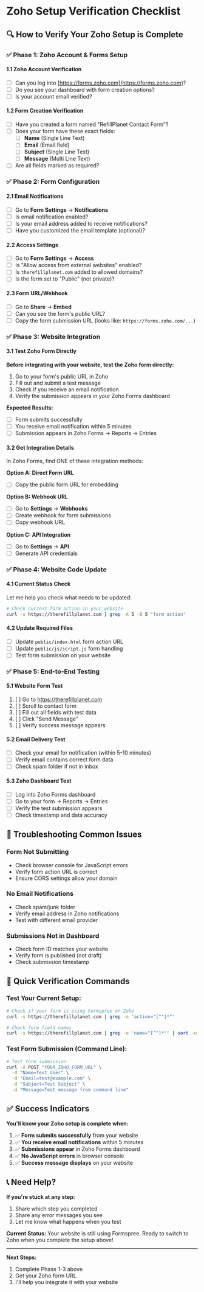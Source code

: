 # Zoho Setup Verification Checklist

## 🔍 How to Verify Your Zoho Setup is Complete

### ✅ **Phase 1: Zoho Account & Forms Setup**

#### **1.1 Zoho Account Verification**
- [ ] Can you log into [https://forms.zoho.com](https://forms.zoho.com)?
- [ ] Do you see your dashboard with form creation options?
- [ ] Is your account email verified?

#### **1.2 Form Creation Verification**
- [ ] Have you created a form named "RefillPlanet Contact Form"?
- [ ] Does your form have these exact fields:
  - [ ] **Name** (Single Line Text)
  - [ ] **Email** (Email field)
  - [ ] **Subject** (Single Line Text)
  - [ ] **Message** (Multi Line Text)
- [ ] Are all fields marked as required?

### ✅ **Phase 2: Form Configuration**

#### **2.1 Email Notifications**
- [ ] Go to **Form Settings** → **Notifications**
- [ ] Is email notification enabled?
- [ ] Is your email address added to receive notifications?
- [ ] Have you customized the email template (optional)?

#### **2.2 Access Settings**
- [ ] Go to **Form Settings** → **Access**
- [ ] Is "Allow access from external websites" enabled?
- [ ] Is `therefillplanet.com` added to allowed domains?
- [ ] Is the form set to "Public" (not private)?

#### **2.3 Form URL/Webhook**
- [ ] Go to **Share** → **Embed**
- [ ] Can you see the form's public URL?
- [ ] Copy the form submission URL (looks like: `https://forms.zoho.com/...`)

### ✅ **Phase 3: Website Integration**

#### **3.1 Test Zoho Form Directly**
**Before integrating with your website, test the Zoho form directly:**

1. Go to your form's public URL in Zoho
2. Fill out and submit a test message
3. Check if you receive an email notification
4. Verify the submission appears in your Zoho Forms dashboard

**Expected Results:**
- [ ] Form submits successfully
- [ ] You receive email notification within 5 minutes
- [ ] Submission appears in Zoho Forms → Reports → Entries

#### **3.2 Get Integration Details**
In Zoho Forms, find ONE of these integration methods:

**Option A: Direct Form URL**
- [ ] Copy the public form URL for embedding

**Option B: Webhook URL**
- [ ] Go to **Settings** → **Webhooks**
- [ ] Create webhook for form submissions
- [ ] Copy webhook URL

**Option C: API Integration**
- [ ] Go to **Settings** → **API**
- [ ] Generate API credentials

### ✅ **Phase 4: Website Code Update**

#### **4.1 Current Status Check**
Let me help you check what needs to be updated:

```bash
# Check current form action in your website
curl -s https://therefillplanet.com | grep -A 5 -B 5 "form action"
```

#### **4.2 Update Required Files**
- [ ] Update `public/index.html` form action URL
- [ ] Update `public/js/script.js` form handling
- [ ] Test form submission on your website

### ✅ **Phase 5: End-to-End Testing**

#### **5.1 Website Form Test**
1. [ ] Go to https://therefillplanet.com
2. [ ] Scroll to contact form
3. [ ] Fill out all fields with test data
4. [ ] Click "Send Message"
5. [ ] Verify success message appears

#### **5.2 Email Delivery Test**
- [ ] Check your email for notification (within 5-10 minutes)
- [ ] Verify email contains correct form data
- [ ] Check spam folder if not in inbox

#### **5.3 Zoho Dashboard Test**
- [ ] Log into Zoho Forms dashboard
- [ ] Go to your form → Reports → Entries
- [ ] Verify the test submission appears
- [ ] Check timestamp and data accuracy

## 🚨 **Troubleshooting Common Issues**

### **Form Not Submitting**
- Check browser console for JavaScript errors
- Verify form action URL is correct
- Ensure CORS settings allow your domain

### **No Email Notifications**
- Check spam/junk folder
- Verify email address in Zoho notifications
- Test with different email provider

### **Submissions Not in Dashboard**
- Check form ID matches your website
- Verify form is published (not draft)
- Check submission timestamp

## 🎯 **Quick Verification Commands**

### **Test Your Current Setup:**
```bash
# Check if your form is using Formspree or Zoho
curl -s https://therefillplanet.com | grep -o 'action="[^"]*"'

# Check form field names
curl -s https://therefillplanet.com | grep -o 'name="[^"]*"' | sort -u
```

### **Test Form Submission (Command Line):**
```bash
# Test form submission
curl -X POST "YOUR_ZOHO_FORM_URL" \
  -d "Name=Test User" \
  -d "Email=test@example.com" \
  -d "Subject=Test Subject" \
  -d "Message=Test message from command line"
```

## ✅ **Success Indicators**

**You'll know your Zoho setup is complete when:**

1. ✅ **Form submits successfully** from your website
2. ✅ **You receive email notifications** within 5 minutes
3. ✅ **Submissions appear** in Zoho Forms dashboard
4. ✅ **No JavaScript errors** in browser console
5. ✅ **Success message displays** on your website

## 📞 **Need Help?**

**If you're stuck at any step:**
1. Share which step you completed
2. Share any error messages you see
3. Let me know what happens when you test

**Current Status:** Your website is still using Formspree. Ready to switch to Zoho when you complete the setup above!

---

**Next Steps:**
1. Complete Phase 1-3 above
2. Get your Zoho form URL
3. I'll help you integrate it with your website